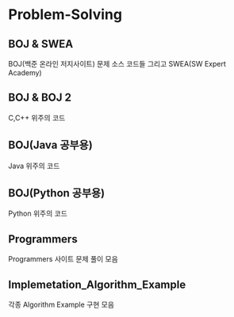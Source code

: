 # Problem-Solving

## BOJ & SWEA
BOJ(백준 온라인 저지사이트) 문제 소스 코드들
그리고 SWEA(SW Expert Academy) 

## BOJ & BOJ 2
C,C++ 위주의 코드

## BOJ(Java 공부용)
Java 위주의 코드

## BOJ(Python 공부용)
Python 위주의 코드

## Programmers  
Programmers 사이트 문제 풀이 모음  

## Implemetation_Algorithm_Example  
각종 Algorithm Example 구현 모음  
